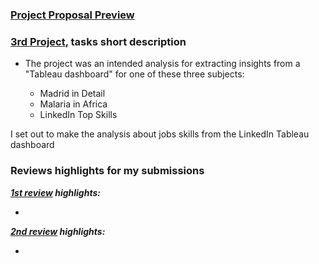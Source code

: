 ### [Project Proposal Preview]() 

### [3rd Project](), tasks short description

- The project was an intended analysis for extracting insights from a "Tableau dashboard" for one of these  three subjects: 

   - Madrid in Detail
   - Malaria in Africa
   - LinkedIn Top Skills

 I set out to make the analysis about jobs skills from the LinkedIn Tableau dashboard


### Reviews highlights for my submissions

*__[1st review]() highlights:__*

- 

*__[2nd review]() highlights:__*

- 
